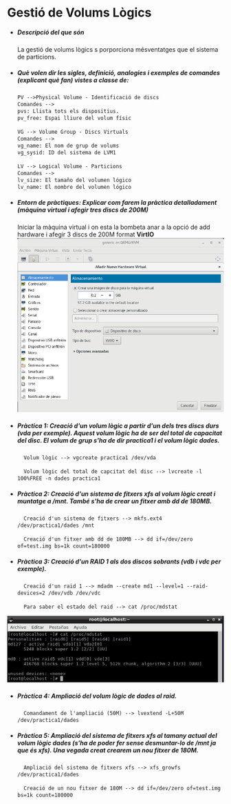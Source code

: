 # Gestió de Volums Lògics



*  ##### **Descripció del que són**

    La gestió de volums lògics s porporciona mésventatges que el sistema de particions.
    
*  ##### **Què volen dir les sigles, definició, analogies i exemples de comandes (explicant què fan) vistes a classe de:**
    ```
    PV -->Physical Volume - Identificació de discs
    Comandes --> 
    pvs: Llista tots els dispositius.
    pv_free: Espai lliure del volum físic
    
    VG --> Volume Group - Discs Virtuals
    Comandes --> 
    vg_name: El nom de grup de volums
    vg_sysid: ID del sistema de LVM1 
    
    LV --> Logical Volume - Particions
    Comandes --> 
    lv_size: El tamaño del volumen lógico 
    lv_name: El nombre del volumen lógico 
    ```    
    
* ##### **Entorn de pràctiques: Explicar com farem la pràctica detalladament (màquina virtual i afegir tres discs de 200M)**

    Iniciar la màquina virtual i on esta la bombeta        anar a la opció de add hardware i afegir 3 discs de     200M format **VirtIO**
                                            ![FOTO](cap_ADD_HARDWARE.png)

* ##### **Pràctica 1: Creació d'un volum lògic a partir d'un dels tres discs durs (vda per exemple). Aquest volum lògic ha de ser del total de capacitat del disc. El volum de grup s'ha de dir practica1 i el volum lògic dades.**

        Volum lògic --> vgcreate practica1 /dev/vda 

        Volum lògic del total de capcitat del disc --> lvcreate -l 100%FREE -n dades practica1 


* ##### **Pràctica 2: Creació d'un sistema de fitxers xfs al volum lògic creat i muntatge a /mnt. També s'ha de crear un fitxer amb dd de 180MB.**

        Creació d'un sistema de fitxers --> mkfs.ext4 /dev/practica1/dades /mnt  
    
        Creació d'un fitxer amb dd de 180MB --> dd if=/dev/zero of=test.img bs=1k count=180000


* ##### **Pràctica 3: Creació d'un RAID 1 als dos discos sobrants (vdb i vdc per exemple).**
    
        Creació d'un raid 1 --> mdadm --create md1 --level=1 --raid-devices=2 /dev/vdb /dev/vdc
        
        Para saber el estado del raid --> cat /proc/mdstat
        
![FOTO2](cap_consultar_raid.png)

* ##### **Pràctica 4: Ampliació del volum lògic de dades al raid.**

        Comandament de l'ampliació (50M) --> lvextend -L+50M /dev/practica1/dades


* ##### **Pràctica 5: Ampliació del sistema de fitxers xfs al tamany actual del volum lògic dades (s'ha de poder fer sense desmuntar-lo de /mnt ja que és xfs). Una vegada creat crearem un nou fitxer de 180M.**

        Ampliació del sistema de fitxers xfs --> xfs_growfs /dev/practica1/dades
    
        Creació de un nou fitxer de 180M --> dd if=/dev/zero of=test.img bs=1k count=180000














